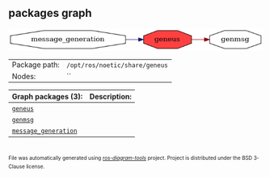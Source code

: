 <!--
File was automatically generated using 'ros-diagram-tools' project.
Project is distributed under the BSD 3-Clause license.
-->

## packages graph

[![geneus](geneus.png "geneus")](geneus.png)

|     |     |
| --- | --- |
| Package path: | `/opt/ros/noetic/share/geneus` |
| Nodes: | `` |


| Graph packages (3): | Description: |
| ------------------- | ------------ |
| [`geneus`](geneus.html) |  |
| [`genmsg`](genmsg.html) |  |
| [`message_generation`](message_generation.html) |  |


</br>
<font size="1">
File was automatically generated using <a href="https://github.com/anetczuk/ros-diagram-tools"><i>ros-diagram-tools</i></a> project.
Project is distributed under the BSD 3-Clause license.
</font>
